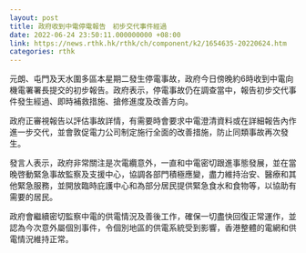 ```yaml
---
layout: post
title: 政府收到中電停電報告　初步交代事件經過
date: 2022-06-24 23:50:11.000000000 +08:00
link: https://news.rthk.hk/rthk/ch/component/k2/1654635-20220624.htm
categories: rthk
---
```


元朗、屯門及天水圍多區本星期二發生停電事故，政府今日傍晚約6時收到中電向機電署署長提交的初步報告。政府表示，停電事故仍在調查當中，報告初步交代事件發生經過、即時補救措施、搶修進度及改善方向。

政府正審視報告以評估事故詳情，有需要時會要求中電澄清資料或在詳細報告內作進一步交代，並會敦促電力公司制定施行全面的改善措施，防止同類事故再次發生。
 
發言人表示，政府非常關注是次電纜意外，一直和中電密切跟進事態發展，並在當晚啓動緊急事故監察及支援中心，協調各部門積極應變，盡力維持治安、醫療和其他緊急服務，並開放臨時庇護中心和為部分居民提供緊急食水和食物等，以協助有需要的居民。

政府會繼續密切監察中電的供電情況及善後工作，確保一切盡快回復正常運作，並認為今次意外屬個別事件，令個別地區的供電系統受到影響，香港整體的電網和供電情況維持正常。
